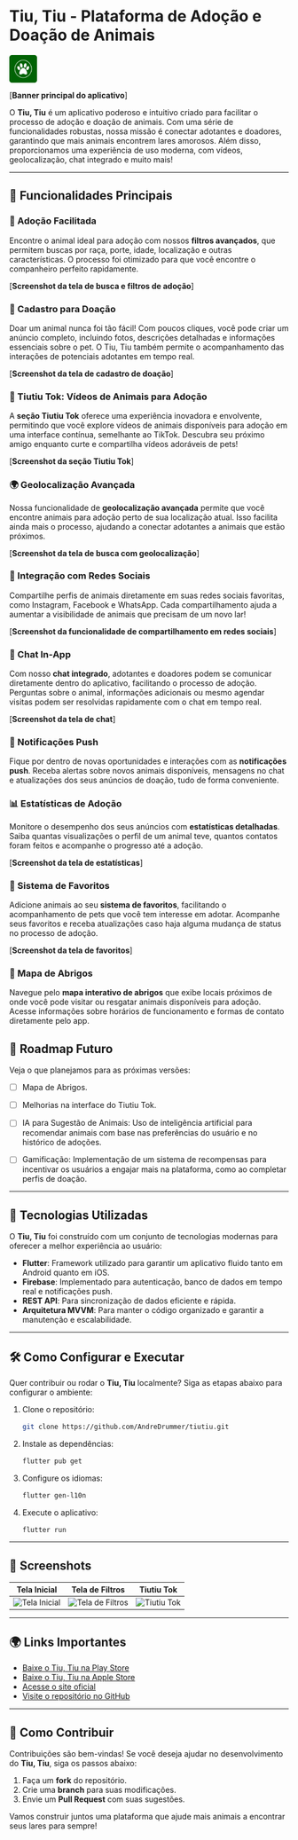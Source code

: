 # Tiu, Tiu - Plataforma de Adoção e Doação de Animais
<img src="/assets/images/android_icon_dark.png" alt="Logo" width="50" style="vertical-align: middle;"/> 


[**Banner principal do aplicativo**]

O **Tiu, Tiu** é um aplicativo poderoso e intuitivo criado para facilitar o processo de adoção e doação de animais. Com uma série de funcionalidades robustas, nossa missão é conectar adotantes e doadores, garantindo que mais animais encontrem lares amorosos. Além disso, proporcionamos uma experiência de uso moderna, com vídeos, geolocalização, chat integrado e muito mais!

---

## 🌟 Funcionalidades Principais

### 📱 Adoção Facilitada
Encontre o animal ideal para adoção com nossos **filtros avançados**, que permitem buscas por raça, porte, idade, localização e outras características. O processo foi otimizado para que você encontre o companheiro perfeito rapidamente.

[**Screenshot da tela de busca e filtros de adoção**]

### 🐾 Cadastro para Doação
Doar um animal nunca foi tão fácil! Com poucos cliques, você pode criar um anúncio completo, incluindo fotos, descrições detalhadas e informações essenciais sobre o pet. O Tiu, Tiu também permite o acompanhamento das interações de potenciais adotantes em tempo real.

[**Screenshot da tela de cadastro de doação**]

### 🎥 Tiutiu Tok: Vídeos de Animais para Adoção
A **seção Tiutiu Tok** oferece uma experiência inovadora e envolvente, permitindo que você explore vídeos de animais disponíveis para adoção em uma interface contínua, semelhante ao TikTok. Descubra seu próximo amigo enquanto curte e compartilha vídeos adoráveis de pets!

[**Screenshot da seção Tiutiu Tok**]

### 🌍 Geolocalização Avançada
Nossa funcionalidade de **geolocalização avançada** permite que você encontre animais para adoção perto de sua localização atual. Isso facilita ainda mais o processo, ajudando a conectar adotantes a animais que estão próximos.

[**Screenshot da tela de busca com geolocalização**]

### 🔗 Integração com Redes Sociais
Compartilhe perfis de animais diretamente em suas redes sociais favoritas, como Instagram, Facebook e WhatsApp. Cada compartilhamento ajuda a aumentar a visibilidade de animais que precisam de um novo lar!

[**Screenshot da funcionalidade de compartilhamento em redes sociais**]

### 💬 Chat In-App
Com nosso **chat integrado**, adotantes e doadores podem se comunicar diretamente dentro do aplicativo, facilitando o processo de adoção. Perguntas sobre o animal, informações adicionais ou mesmo agendar visitas podem ser resolvidas rapidamente com o chat em tempo real.

[**Screenshot da tela de chat**]

### 🔔 Notificações Push
Fique por dentro de novas oportunidades e interações com as **notificações push**. Receba alertas sobre novos animais disponíveis, mensagens no chat e atualizações dos seus anúncios de doação, tudo de forma conveniente.

### 📊 Estatísticas de Adoção
Monitore o desempenho dos seus anúncios com **estatísticas detalhadas**. Saiba quantas visualizações o perfil de um animal teve, quantos contatos foram feitos e acompanhe o progresso até a adoção.

[**Screenshot da tela de estatísticas**]

### 🎯 Sistema de Favoritos
Adicione animais ao seu **sistema de favoritos**, facilitando o acompanhamento de pets que você tem interesse em adotar. Acompanhe seus favoritos e receba atualizações caso haja alguma mudança de status no processo de adoção.

[**Screenshot da tela de favoritos**]

### 📍 Mapa de Abrigos
Navegue pelo **mapa interativo de abrigos** que exibe locais próximos de onde você pode visitar ou resgatar animais disponíveis para adoção. Acesse informações sobre horários de funcionamento e formas de contato diretamente pelo app.

## 🔮 Roadmap Futuro

Veja o que planejamos para as próximas versões:
- [ ] Mapa de Abrigos.
- [ ] Melhorias na interface do Tiutiu Tok.
- [ ] IA para Sugestão de Animais: Uso de inteligência artificial para recomendar animais com base nas preferências do usuário e no histórico de adoções.
- [ ] Gamificação: Implementação de um sistema de recompensas para incentivar os usuários a engajar mais na plataforma, como ao completar perfis de doação.


---

## 🚀 Tecnologias Utilizadas

O **Tiu, Tiu** foi construído com um conjunto de tecnologias modernas para oferecer a melhor experiência ao usuário:

- **Flutter**: Framework utilizado para garantir um aplicativo fluido tanto em Android quanto em iOS.
- **Firebase**: Implementado para autenticação, banco de dados em tempo real e notificações push.
- **REST API**: Para sincronização de dados eficiente e rápida.
- **Arquitetura MVVM**: Para manter o código organizado e garantir a manutenção e escalabilidade.

---

## 🛠️ Como Configurar e Executar

Quer contribuir ou rodar o **Tiu, Tiu** localmente? Siga as etapas abaixo para configurar o ambiente:

1. Clone o repositório:
   ```bash
   git clone https://github.com/AndreDrummer/tiutiu.git
   ```
2. Instale as dependências:
   ```bash
   flutter pub get
   ```
3. Configure os idiomas:
   ```bash
   flutter gen-l10n
   ```
4. Execute o aplicativo:
   ```bash
   flutter run
   ```

---

## 📸 Screenshots

| Tela Inicial                     | Tela de Filtros                    | Tiutiu Tok                       |
| --------------------------------- | ---------------------------------- | -------------------------------- |
| ![Tela Inicial](link_screenshot1) | ![Tela de Filtros](link_screenshot2) | ![Tiutiu Tok](link_screenshot3) |

---

## 🌍 Links Importantes

- [Baixe o Tiu, Tiu na Play Store](https://play.google.com/store/apps/details?id=com.anjasolutions.tiutiu&hl=pt)
- [Baixe o Tiu, Tiu na Apple Store](https://apps.apple.com/br/app/tiutiu-ado%C3%A7%C3%A3o-de-animais/id1660325927)
- [Acesse o site oficial](https://www.anjasolutions.com/tiutiu)
- [Visite o repositório no GitHub](https://github.com/AndreDrummer/tiutiu)

---

## 🤝 Como Contribuir

Contribuições são bem-vindas! Se você deseja ajudar no desenvolvimento do **Tiu, Tiu**, siga os passos abaixo:

1. Faça um **fork** do repositório.
2. Crie uma **branch** para suas modificações.
3. Envie um **Pull Request** com suas sugestões.

Vamos construir juntos uma plataforma que ajude mais animais a encontrar seus lares para sempre!



